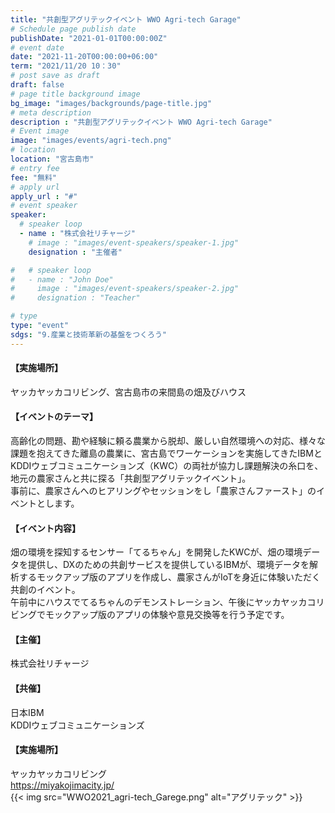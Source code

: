 ```yaml
---
title: "共創型アグリテックイベント WWO Agri-tech Garage"
# Schedule page publish date
publishDate: "2021-01-01T00:00:00Z"
# event date
date: "2021-11-20T00:00:00+06:00"
term: "2021/11/20 10：30"
# post save as draft
draft: false
# page title background image
bg_image: "images/backgrounds/page-title.jpg"
# meta description
description : "共創型アグリテックイベント WWO Agri-tech Garage"
# Event image
image: "images/events/agri-tech.png"
# location
location: "宮古島市"
# entry fee
fee: "無料"
# apply url
apply_url : "#"
# event speaker
speaker:
  # speaker loop
  - name : "株式会社リチャージ"
    # image : "images/event-speakers/speaker-1.jpg"
    designation : "主催者"

#   # speaker loop
#   - name : "John Doe"
#     image : "images/event-speakers/speaker-2.jpg"
#     designation : "Teacher"

# type
type: "event"
sdgs: "9.産業と技術革新の基盤をつくろう"
---
```


#### 【実施場所】
ヤッカヤッカコリビング、宮古島市の来間島の畑及びハウス  
#### 【イベントのテーマ】
高齢化の問題、勘や経験に頼る農業から脱却、厳しい自然環境への対応、様々な課題を抱えてきた離島の農業に、宮古島でワーケーションを実施してきたIBMとKDDIウェブコミュニケーションズ（KWC）の両社が協力し課題解決の糸口を、地元の農家さんと共に探る「共創型アグリテックイベント」。  
事前に、農家さんへのヒアリングやセッションをし「農家さんファースト」のイベントとします。
#### 【イベント内容】
畑の環境を探知するセンサー「てるちゃん」を開発したKWCが、畑の環境データを提供し、DXのための共創サービスを提供しているIBMが、環境データを解析するモックアップ版のアプリを作成し、農家さんがIoTを身近に体験いただく共創のイベント。  
午前中にハウスでてるちゃんのデモンストレーション、午後にヤッカヤッカコリビングでモックアップ版のアプリの体験や意見交換等を行う予定です。  
#### 【主催】
株式会社リチャージ  
#### 【共催】
日本IBM  
KDDIウェブコミュニケーションズ  
#### 【実施場所】
ヤッカヤッカコリビング  
https://miyakojimacity.jp/  
{{< img src="WWO2021_agri-tech_Garege.png" alt="アグリテック" >}}
